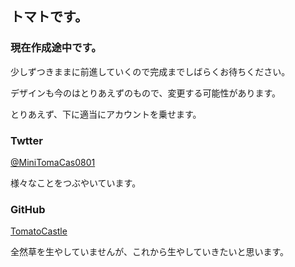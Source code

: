 ## トマトです。

### 現在作成途中です。

少しずつきままに前進していくので完成までしばらくお待ちください。

デザインも今のはとりあえずのもので、変更する可能性があります。

とりあえず、下に適当にアカウントを乗せます。

### Twtter

[@MiniTomaCas0801](https://twitter.com/MiniTomaCas0801)

様々なことをつぶやいています。

### GitHub

[TomatoCastle](https://github.com/TomatoCastle)

全然草を生やしていませんが、これから生やしていきたいと思います。

